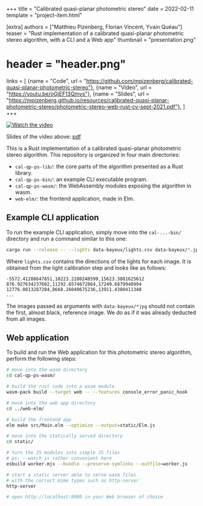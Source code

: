 +++
title = "Calibrated quasi-planar photometric stereo"
date = 2022-02-11
template = "project-item.html"

[extra]
authors = ["Matthieu Pizenberg, Florian Vincent, Yvain Quéau"]
teaser = "Rust implementation of a calibrated quasi-planar photometric stereo algorithm, with a CLI and a Web app"
thumbnail = "presentation.png"
# header = "header.png"
links = [
    {name = "Code", url = "https://github.com/mpizenberg/calibrated-quasi-planar-photometric-stereo"},
    {name = "Video", url = "https://youtu.be/oGjEF13Qmvs"},
    {name = "Slides", url = "https://mpizenberg.github.io/resources/calibrated-quasi-planar-photometric-stereo/photometric-stereo-web-rust-cv-sept-2021.pdf"},
]
+++

[![Watch the video][thumbnail]][video]

Slides of the video above: [pdf][slides]

This is a Rust implementation of a calibrated quasi-planar photometric stereo algorithm.
This repository is organized in four main directories:

- `cal-qp-ps-lib/`: the core parts of the algorithm presented as a Rust library.
- `cal-qp-ps-bin/`: an example CLI executable program.
- `cal-qp-ps-wasm/`: the WebAssembly modules exposing the algorithm in wasm.
- `web-elm/`: the frontend application, made in Elm.

[video]: https://youtu.be/oGjEF13Qmvs
[thumbnail]: https://img.youtube.com/vi/oGjEF13Qmvs/0.jpg
[slides]: https://mpizenberg.github.io/resources/calibrated-quasi-planar-photometric-stereo/photometric-stereo-web-rust-cv-sept-2021.pdf

## Example CLI application

To run the example CLI application, simply move into the `cal-...-bin/` directory
and run a command similar to this one:

```sh
cargo run --release -- --lights data-bayeux/lights.csv data-bayeux/*.jpg
```

Where `lights.csv` contains the directions of the lights for each image.
It is obtained from the light calibration step and looks like as follows:

```csv
-5572.41288647651,10223.2280248599,15623.3881625612
876.927634237602,11292.6574672864,17249.6879948994
12776.0813287204,8668.26040675236,13911.4380411348
...
```

The images passed as arguments with `data-bayeux/*jpg` should not contain
the first, almost black, reference image.
We do as if it was already deducted from all images.

## Web application

To build and run the Web application for this photometric stereo algorithm,
perform the following steps:

```sh
# move into the wasm directory
cd cal-qp-ps-wasm/

# build the rust code into a wasm module
wasm-pack build --target web -- --features console_error_panic_hook

# move into the web app directory
cd ../web-elm/

# build the frontend app
elm make src/Main.elm --optimize --output=static/Elm.js

# move into the statically served directory
cd static/

# turn the JS modules into simple JS files
# ps: --watch is rather convenient here
esbuild worker.mjs --bundle --preserve-symlinks --outfile=worker.js

# start a static server able to serve wasm files
# with the correct mime types such as http-server
http-server

# open http://localhost:8080 in your Web browser of choice
```

